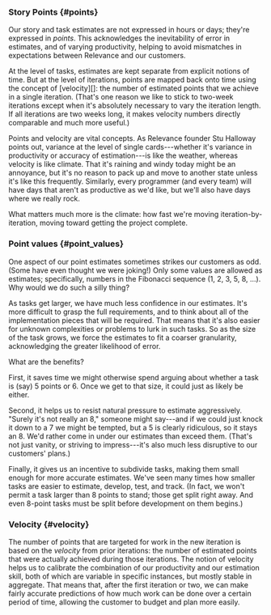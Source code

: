### Story Points {#points}

Our story and task estimates are not expressed in hours or days; they're expressed in *points*.
This acknowledges the inevitability of error in estimates, and of varying productivity,
helping to avoid mismatches in expectations between Relevance and our customers.

At the level of tasks, estimates are kept separate from explicit notions of time.
But at the level of iterations, points are mapped back onto time using the concept of
[velocity][]: the number of estimated points that
we achieve in a single iteration.
(That's one reason we like to stick to two-week iterations except when it's
absolutely necessary to vary the iteration length.
If all iterations are two weeks long, it makes velocity numbers directly comparable and much more useful.)

Points and velocity are vital concepts.
As Relevance founder Stu Halloway points out, variance at the level of single cards---whether
it's variance in productivity or accuracy of estimation---is like the weather, whereas velocity is like climate.
That it's raining and windy today might be an annoyance, but it's no reason to pack up and move
to another state unless it's like this frequently.
Similarly, every programmer (and every team) will have days that aren't as productive as we'd like,
but we'll also have days where we really rock.

What matters much more is the climate: how fast we're moving iteration-by-iteration,
moving toward getting the project complete.

### Point values {#point_values}

One aspect of our point estimates sometimes strikes our customers as odd.
(Some have even thought we were joking!)
Only some values are allowed as estimates;
specifically, numbers in the Fibonacci sequence (1, 2, 3, 5, 8, ...).
Why would we do such a silly thing?

As tasks get larger, we have much less confidence in our estimates.
It's more difficult to grasp the full requirements,
and to think about all of the implementation pieces that will be required.
That means that it's also easier for unknown complexities or problems to lurk in such tasks.
So as the size of the task grows, we force the estimates to fit a coarser granularity,
acknowledging the greater likelihood of error.

What are the benefits?

First, it saves time we might otherwise spend arguing about whether a task is (say) 5 points or 6.
Once we get to that size, it could just as likely be either.

Second, it helps us to resist natural pressure to estimate aggressively.
"Surely it's not really an 8," someone might say---and
if we could just knock it down to a 7 we might be tempted,
but a 5 is clearly ridiculous, so it stays an 8.
We'd rather come in under our estimates than exceed them.
(That's not just vanity, or striving to impress---it's also much less disruptive to our customers' plans.)

Finally, it gives us an incentive to subdivide tasks,
making them small enough for more accurate estimates.
We've seen many times how smaller tasks are easier to estimate, develop, test, and track.
(In fact, we won't permit a task larger than 8 points to stand;
those get split right away.
And even 8-point tasks must be split before development on them begins.)

### Velocity {#velocity}

The number of points that are targeted for work in the new iteration is based on the *velocity*
from prior iterations:
the number of estimated points that were actually achieved during those iterations.
The notion of velocity helps us to calibrate the combination of our productivity and
our estimation skill, both of which are variable in specific instances, but mostly stable
in aggregate.
That means that, after the first iteration or two, we can make fairly accurate predictions
of how much work can be done over a certain period of time, allowing the customer to budget
and plan more easily.
